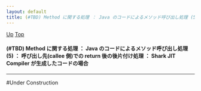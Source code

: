 ```yaml
---
layout: default
title: (#TBD) Method に関する処理 ： Java のコードによるメソッド呼び出し処理 (5) ： 呼び出し先(callee 側)での return 後の後片付け処理 ： Shark JIT Compiler が生成したコードの場合
---
```

[Up](noLA4BL5jt.html) [Top](../index.html)

#### (#TBD) Method に関する処理 ： Java のコードによるメソッド呼び出し処理 (5) ： 呼び出し先(callee 側)での return 後の後片付け処理 ： Shark JIT Compiler が生成したコードの場合

--- 
#Under Construction








